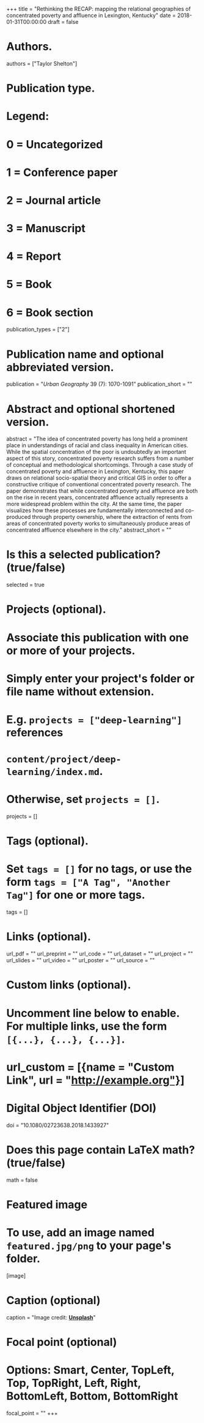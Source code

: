 +++
title = "Rethinking the RECAP: mapping the relational geographies of concentrated poverty and affluence in Lexington, Kentucky"
date = 2018-01-31T00:00:00
draft = false

# Authors.
authors = ["Taylor Shelton"]

# Publication type.
# Legend:
# 0 = Uncategorized
# 1 = Conference paper
# 2 = Journal article
# 3 = Manuscript
# 4 = Report
# 5 = Book
# 6 = Book section
publication_types = ["2"]

# Publication name and optional abbreviated version.
publication = "_Urban Geography_ 39 (7): 1070-1091"
publication_short = ""

# Abstract and optional shortened version.
abstract = "The idea of concentrated poverty has long held a prominent place in understandings of racial and class inequality in American cities. While the spatial concentration of the poor is undoubtedly an important aspect of this story, concentrated poverty research suffers from a number of conceptual and methodological shortcomings. Through a case study of concentrated poverty and affluence in Lexington, Kentucky, this paper draws on relational socio-spatial theory and critical GIS in order to offer a constructive critique of conventional concentrated poverty research. The paper demonstrates that while concentrated poverty and affluence are both on the rise in recent years, concentrated affluence actually represents a more widespread problem within the city. At the same time, the paper visualizes how these processes are fundamentally interconnected and co-produced through property ownership, where the extraction of rents from areas of concentrated poverty works to simultaneously produce areas of concentrated affluence elsewhere in the city."
abstract_short = ""

# Is this a selected publication? (true/false)
selected = true

# Projects (optional).
#   Associate this publication with one or more of your projects.
#   Simply enter your project's folder or file name without extension.
#   E.g. `projects = ["deep-learning"]` references 
#   `content/project/deep-learning/index.md`.
#   Otherwise, set `projects = []`.
projects = []

# Tags (optional).
#   Set `tags = []` for no tags, or use the form `tags = ["A Tag", "Another Tag"]` for one or more tags.
tags = []

# Links (optional).
url_pdf = ""
url_preprint = ""
url_code = ""
url_dataset = ""
url_project = ""
url_slides = ""
url_video = ""
url_poster = ""
url_source = ""

# Custom links (optional).
#   Uncomment line below to enable. For multiple links, use the form `[{...}, {...}, {...}]`.
# url_custom = [{name = "Custom Link", url = "http://example.org"}]

# Digital Object Identifier (DOI)
doi = "10.1080/02723638.2018.1433927"

# Does this page contain LaTeX math? (true/false)
math = false

# Featured image
# To use, add an image named `featured.jpg/png` to your page's folder. 
[image]
  # Caption (optional)
  caption = "Image credit: [**Unsplash**](https://unsplash.com/photos/pLCdAaMFLTE)"

  # Focal point (optional)
  # Options: Smart, Center, TopLeft, Top, TopRight, Left, Right, BottomLeft, Bottom, BottomRight
  focal_point = ""
+++

